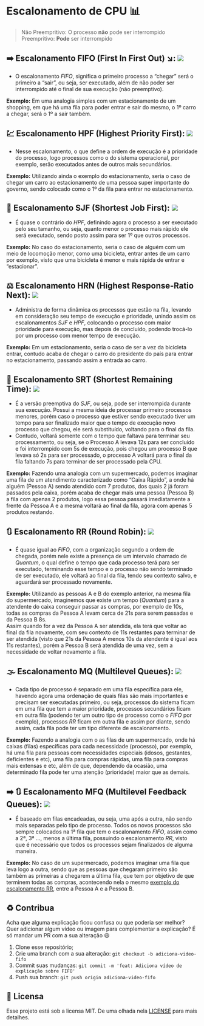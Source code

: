 # Escalonamento de CPU 📊

> Não Preempritivo: O processo __não__ pode ser interrompido <br/>
> Preempritivo: __Pode__ ser interrompido

## :arrow_right: Escalonamento FIFO (First In First Out) :arrow_lower_right:: <img src="https://img.shields.io/badge/-n%C3%A3o%20preemptivo-red" /> 
  - O escalonamento *FIFO*, significa o primeiro processo a “chegar” será o primeiro a “sair”, ou seja, ser executado, além de não poder ser interrompido até o final de sua execução (não preemptivo).
  
  __Exemplo:__ Em uma analogia simples com um estacionamento de um shopping, em que há uma fila para poder entrar e sair do mesmo, o 1º carro a chegar, será o 1º a sair também. <br/>

## :chart: Escalonamento HPF (Highest Priority First): <img src="https://img.shields.io/badge/-n%C3%A3o%20preemptivo-red" />
  - Nesse escalonamento, o que define a ordem de execução é a prioridade do processo, logo processos como o do sistema operacional, por exemplo, serão executados antes de outros mais secundários.
  
  __Exemplo:__ Utilizando ainda o exemplo do estacionamento, seria o caso de chegar um carro ao estacionamento de uma pessoa super importante do governo, sendo colocado como o 1º da fila para entrar no estacionamento. <br/>

## :pinching_hand: Escalonamento SJF (Shortest Job First): <img src="https://img.shields.io/badge/-n%C3%A3o%20preemptivo-red" />
  - É quase o contrário do *HPF*, definindo agora o processo a ser executado pelo seu tamanho, ou seja, quanto menor o processo mais rápido ele será executado, sendo posto assim para ser 1º que outros processos.
  
  __Exemplo:__ No caso do estacionamento, seria o caso de alguém com um meio de locomoção menor, como uma bicicleta, entrar antes de um carro por exemplo, visto que uma bicicleta é menor e mais rápida de entrar e “estacionar”. <br/>
 
## :balance_scale: Escalonamento HRN (Highest Response-Ratio Next): <img src="https://img.shields.io/badge/-n%C3%A3o%20preemptivo-red" />
  - Administra de forma dinâmica os processos que estão na fila, levando em consideração seu tempo de execução e prioridade, unindo assim os escalonamentos *SJF* e *HPF*, colocando o processo com maior prioridade para execução, mas depois de concluído, podendo trocá-lo por um processo com menor tempo de execução.
  
  __Exemplo:__ Em um estacionamento, seria o caso de ser a vez da bicicleta entrar, contudo acaba de chegar o carro do presidente do país para entrar no estacionamento, passando assim a entrada ao carro. <br/>

## :small_red_triangle_down: Escalonamento SRT (Shortest Remaining Time): <img src="https://img.shields.io/badge/-preemptivo-green" />
  - É a versão preemptiva do *SJF*, ou seja, pode ser interrompida durante sua execução. Possui a mesma ideia de processar primeiro processos menores, porém caso o processo que estiver sendo executado tiver um tempo para ser finalizado maior que o tempo de execução novo processo que chegou, ele será substituído, voltando para o final da fila. <br/>
 - Contudo, voltará somente com o tempo que faltava para terminar seu processamento, ou seja, se o Processo A levava 12s para ser concluído e foi interrompido com 5s de execução, pois chegou um processo B que levava só 2s para ser processado, o processo A voltará para o final da fila faltando 7s para terminar de ser processado pela CPU.
 
  __Exemplo:__ Fazendo uma analogia com um supermercado, podemos imaginar uma fila de um atendimento caracterizado como “Caixa Rápido”, a onde há alguém (Pessoa A) sendo atendido com 7 produtos, dos quais 2 já foram passados pela caixa, porém acaba de chegar mais uma pessoa (Pessoa B) a fila com apenas 2 produtos, logo essa pessoa passará imediatamente a frente da Pessoa A e a mesma voltará ao final da fila, agora com apenas 5 produtos restando. <br/>

## :arrows_clockwise: Escalonamento RR (Round Robin): <img src="https://img.shields.io/badge/-preemptivo-green" />
  - É quase igual ao *FIFO*, com a organização segundo a ordem de chegada, porém nele existe a presença de um intervalo chamado de *Quantum*, o qual define o tempo que cada processo terá para ser executado, terminando esse tempo e o processo não sendo terminado de ser executado, ele voltará ao final da fila, tendo seu contexto salvo, e aguardará ser processado novamente.
  
  __Exemplo:__ Utilizando as pessoas A e B do exemplo anterior, na mesma fila do supermercado, imaginemos que existe um tempo (*Quantum*) para a atendente do caixa conseguir passar as compras, por exemplo de 10s, todas as compras da Pessoa A levam cerca de 21s para serem passadas e da Pessoa B 8s. <br/>
Assim quando for a vez da Pessoa A ser atendida, ela terá que voltar ao final da fila novamente, com seu contexto de 11s restantes para terminar de ser atendida (visto que 21s da Pessoa A menos 10s da atendente é igual aos 11s restantes), porém a Pessoa B será atendida de uma vez, sem a necessidade de voltar novamente a fila. <br/>

## :fog: Escalonamento MQ (Multilevel Queues): <img src="https://img.shields.io/badge/-preemptivo-green" />
  - Cada tipo de processo é separado em uma fila específica para ele, havendo agora uma ordenação de quais filas são mais importantes e precisam ser executadas primeiro, ou seja, processos do sistema ficam em uma fila que tem a maior prioridade, processos secundários ficam em outra fila (podendo ter um outro tipo de processo como o *FIFO* por exemplo), processos *RR* ficam em outra fila e assim por diante, sendo assim, cada fila pode ter um tipo diferente de escalonamento.
  
  __Exemplo:__ Fazendo a analogia com o as filas de um supermercado, onde há caixas (filas) específicas para cada necessidade (processo), por exemplo, há uma fila para pessoas com necessidades especiais (idosos, gestantes, deficientes e etc), uma fila para compras rápidas, uma fila para compras mais extensas e etc, além de que, dependendo da ocasião, uma determinado fila pode ter uma atenção (prioridade) maior que as demais. <br/>

## :arrow_right: :arrows_clockwise: Escalonamento MFQ (Multilevel Feedback Queues): <img src="https://img.shields.io/badge/-preemptivo-green" />
  - É baseado em filas encadeadas, ou seja, uma após a outra, não sendo mais separadas pelo tipo de processo. Todos os novos processos são sempre colocados na 1ª fila que tem o escalonamento *FIFO*, assim como a 2ª, 3ª ..., menos a última fila, possuindo o escalonamento *RR*, visto que é necessário que todos os processos sejam finalizados de alguma maneira.
  
  __Exemplo:__ No caso de um supermercado, podemos imaginar uma fila que leva logo a outra, sendo que as pessoas que chegaram primeiro são também as primeiras a chegarem a última fila, que tem por objetivo de que terminem todas as compras, acontecendo nela o mesmo [exemplo do escalonamento RR](https://github.com/pferreirafabricio/cpu-scheduling/blob/main/README.md#arrows_clockwise-escalonamento-rr-round-robin-), entre a Pessoa A e a Pessoa B. <br/>
  
## :recycle: Contribua
  Acha que alguma explicação ficou confusa ou que poderia ser melhor? Quer adicionar algum vídeo ou imagem para complementar a explicação? É só mandar um PR com a sua alteração 😃
 1. Clone esse repositório;
 2. Crie uma branch com a sua alteração: ```git checkout -b adiciona-video-fifo```
 3. Commit suas mudanças: ```git commit -m 'feat: Adiciona vídeo de explicação sobre FIFO'```
 4. Push sua branch: ```git push origin adiciona-video-fifo```
 
## :page_with_curl:	Licensa
Esse projeto está sob a licensa MIT. De uma olhada nela [LICENSE](LICENSE.md) para mais detalhes.

